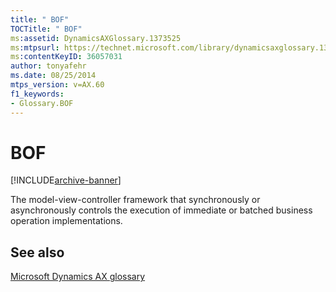 ```yaml
---
title: " BOF"
TOCTitle: " BOF"
ms:assetid: DynamicsAXGlossary.1373525
ms:mtpsurl: https://technet.microsoft.com/library/dynamicsaxglossary.1373525(v=AX.60)
ms:contentKeyID: 36057031
author: tonyafehr
ms.date: 08/25/2014
mtps_version: v=AX.60
f1_keywords:
- Glossary.BOF
---
```


# BOF


[!INCLUDE[archive-banner](includes/archive-banner.md)]

The model-view-controller framework that synchronously or asynchronously controls the execution of immediate or batched business operation implementations.

## See also

[Microsoft Dynamics AX glossary](glossary/microsoft-dynamics-ax-glossary.md)

  


